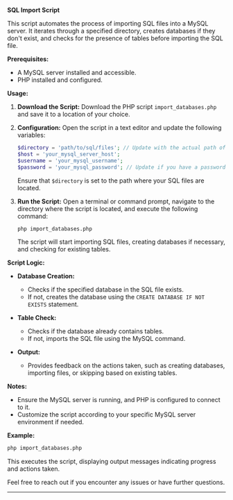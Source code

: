 **SQL Import Script**

This script automates the process of importing SQL files into a MySQL server. It iterates through a specified directory, creates databases if they don't exist, and checks for the presence of tables before importing the SQL file.

**Prerequisites:**

- A MySQL server installed and accessible.
- PHP installed and configured.

**Usage:**

1. **Download the Script:**
   Download the PHP script `import_databases.php` and save it to a location of your choice.

2. **Configuration:**
   Open the script in a text editor and update the following variables:

   ```php
   $directory = 'path/to/sql/files'; // Update with the actual path of your SQL files
   $host = 'your_mysql_server_host';
   $username = 'your_mysql_username';
   $password = 'your_mysql_password'; // Update if you have a password
   ```

   Ensure that `$directory` is set to the path where your SQL files are located.

3. **Run the Script:**
   Open a terminal or command prompt, navigate to the directory where the script is located, and execute the following command:

   ```bash
   php import_databases.php
   ```

   The script will start importing SQL files, creating databases if necessary, and checking for existing tables.

**Script Logic:**

- **Database Creation:**
  - Checks if the specified database in the SQL file exists.
  - If not, creates the database using the `CREATE DATABASE IF NOT EXISTS` statement.

- **Table Check:**
  - Checks if the database already contains tables.
  - If not, imports the SQL file using the MySQL command.

- **Output:**
  - Provides feedback on the actions taken, such as creating databases, importing files, or skipping based on existing tables.

**Notes:**

- Ensure the MySQL server is running, and PHP is configured to connect to it.
- Customize the script according to your specific MySQL server environment if needed.

**Example:**

```bash
php import_databases.php
```

This executes the script, displaying output messages indicating progress and actions taken.

Feel free to reach out if you encounter any issues or have further questions.

---
